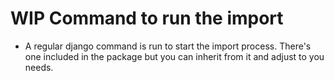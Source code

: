 # WIP Command to run the import

- A regular django command is run to start the import process. There's one included in the package but you can inherit from it and adjust to you needs.

